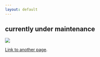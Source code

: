 ```yaml
---
layout: default
---
```

## [](#header-2)**currently under maintenance**
![](https://www.viralviralvideos.com/wp-content/uploads/2017/05/GIF-Smiling-Smile-Hehe-Haha-Huehue-LOL-Funny-Laugh-Laughing-Its-funny-Funny-Laugh-Funny-Laughing-GIF.gif)

[Link to another page](another-page).
